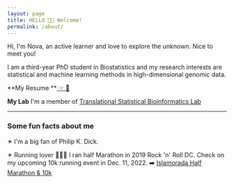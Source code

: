 ```yaml
---
layout: page
title: HELLO 👋🏻 Welcome!
permalink: /about/
---
```




Hi, I'm Nova, an active learner and love to explore the unknown. Nice to meet you!  

I am a third-year PhD student in Biostatistics and my research interests are statistical and machine learning methods in high-dimensional genomic data.


**My Resume **<a href="https://noblegasss.github.io/assets/ResumeWeiZhang4.pdf" target="_blank"> ☞ 📄</a> 

**My Lab** I'm a member of [Translational Statistical Bioinformatics Lab](https://transbioinfolab.org/)

--------------------------------------------------

### Some fun facts about me

✴︎ I'm a big fan of Philip K. Dick. 

✴︎ Running lover 🏃🏻‍♀️ I ran half Marathon in 2019 Rock 'n' Roll DC. Check on my upcoming 10k running event in Dec. 11, 2022. ➡️ [Islamorada Half Marathon & 10k](https://runsignup.com/Race/FL/Islamorada/Islamoradahalfmarathon?raceRefCode=NOXH0sf2)

